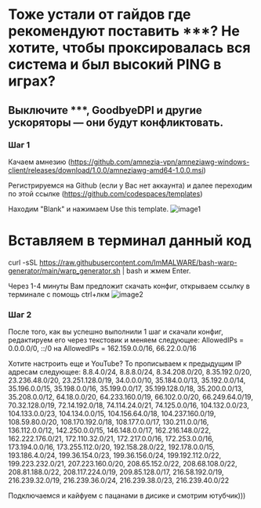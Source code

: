 # Тоже устали от гайдов где рекомендуют поставить ***? Не хотите, чтобы проксировалась вся система и был высокий PING в играх?

## Выключите ***, GoodbyeDPI и другие ускоряторы — они будут конфликтовать.
### Шаг 1
Качаем амнезию (https://github.com/amnezia-vpn/amneziawg-windows-client/releases/download/1.0.0/amneziawg-amd64-1.0.0.msi)

Регистрируемся на Github (если у Вас нет аккаунта) и далее переходим по этой ссылке (https://github.com/codespaces/templates)

Находим "Blank" и нажимаем Use this template.
![image1](https://i.imgur.com/hegS3ZO.png)

# Вставляем в терминал данный код
curl -sSL https://raw.githubusercontent.com/ImMALWARE/bash-warp-generator/main/warp_generator.sh  | bash
и жмем Enter.

Через 1-4 минуты Вам предложит скачать конфиг, открываем ссылку в терминале с помощь ctrl+лкм
![image2](https://i.imgur.com/5wX2e4G.png)

### Шаг 2

После того, как вы успешно выполнили 1 шаг и скачали конфиг, редактируем его через текстовик и меняем следующее:
⁡AllowedIPs = 0.0.0.0/0, ::/0 ⁡на AllowedIPs = 162.159.0.0/16, 66.22.0.0/16

Хотите настроить еще и YouTube? То прописываем к предыдущим IP адресам следующее:
8.8.4.0/24, 8.8.8.0/24, 8.34.208.0/20, 8.35.192.0/20, 23.236.48.0/20, 23.251.128.0/19, 34.0.0.0/10, 35.184.0.0/13, 35.192.0.0/14, 35.196.0.0/15, 35.198.0.0/16, 35.199.0.0/17, 35.199.128.0/18, 35.200.0.0/13, 35.208.0.0/12, 64.18.0.0/20, 64.233.160.0/19, 66.102.0.0/20, 66.249.64.0/19, 70.32.128.0/19, 72.14.192.0/18, 74.114.24.0/21, 74.125.0.0/16, 104.132.0.0/23, 104.133.0.0/23, 104.134.0.0/15, 104.156.64.0/18, 104.237.160.0/19, 108.59.80.0/20, 108.170.192.0/18, 108.177.0.0/17, 130.211.0.0/16, 136.112.0.0/12, 142.250.0.0/15, 146.148.0.0/17, 162.216.148.0/22, 162.222.176.0/21, 172.110.32.0/21, 172.217.0.0/16, 172.253.0.0/16, 173.194.0.0/16, 173.255.112.0/20, 192.158.28.0/22, 192.178.0.0/15, 193.186.4.0/24, 199.36.154.0/23, 199.36.156.0/24, 199.192.112.0/22, 199.223.232.0/21, 207.223.160.0/20, 208.65.152.0/22, 208.68.108.0/22, 208.81.188.0/22, 208.117.224.0/19, 209.85.128.0/17, 216.58.192.0/19, 216.239.32.0/19, 216.239.36.0/24, 216.239.38.0/23, 216.239.40.0/22

Подключаемся и кайфуем с пацанами в дисике и смотрим ютубчик)))
